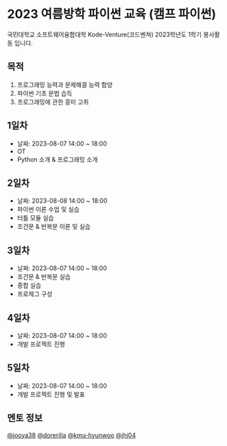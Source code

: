 # 2023 여름방학 파이썬 교육 (캠프 파이썬)

국민대학교 소프트웨어융합대학 Kode-Venture(코드벤쳐) 
2023학년도 1학기 봉사활동 입니다.

## 목적
1. 프로그래밍 능력과 문제해결 능력 함양
2. 파이썬 기초 문법 습득
3. 프로그래밍에 관한 흥미 고취

## 1일차
- 날짜: 2023-08-07 14:00 ~ 18:00
- OT
- Python 소개 & 프로그래밍 소개

## 2일차
- 날짜: 2023-08-08 14:00 ~ 18:00
- 파이썬 이론 수업 및 실습
- 터틀 모듈 실습
- 조건문 & 반복문 이론 및 실습

## 3일차
- 날짜: 2023-08-07 14:00 ~ 18:00
- 조건문 & 반복문 실습
- 종합 실습
- 프로제그 구성

## 4일차
- 날짜: 2023-08-07 14:00 ~ 18:00
- 개발 프로젝트 진행

## 5일차
- 날짜: 2023-08-07 14:00 ~ 18:00
- 개발 프로젝트 진행 및 발표
  
## 멘토 정보
[@jooya38](https://github.com/jooya38) [@dorerilla](https://github.com/dorerilla) [@kmu-hyunwoo](https://github.com/kmu-hyunwoo) [@jhj04](https://github.com/jhj04) 
